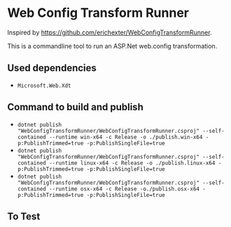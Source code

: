 # Web Config Transform Runner

Inspired by https://github.com/erichexter/WebConfigTransformRunner.

This is a commandline tool to run an ASP.Net web.config transformation.

## Used dependencies

- `Microsoft.Web.Xdt`

## Command to build and publish

- `dotnet publish "WebConfigTransformRunner/WebConfigTransformRunner.csproj" --self-contained --runtime win-x64 -c Release -o ./publish.win-x64 -p:PublishTrimmed=true -p:PublishSingleFile=true`
- `dotnet publish "WebConfigTransformRunner/WebConfigTransformRunner.csproj" --self-contained --runtime linux-x64 -c Release -o ./publish.linux-x64 -p:PublishTrimmed=true -p:PublishSingleFile=true`
- `dotnet publish "WebConfigTransformRunner/WebConfigTransformRunner.csproj" --self-contained --runtime osx-x64 -c Release -o./publish.osx-x64 -p:PublishTrimmed=true -p:PublishSingleFile=true`

## To Test
